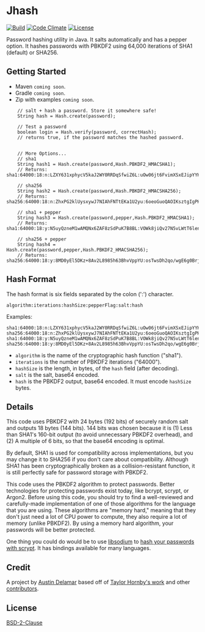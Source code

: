 # Jhash

[![Build](https://travis-ci.org/amdelamar/jhash.svg?branch=master)](https://travis-ci.org/amdelamar/jhash)
[![Code Climate](https://codeclimate.com/github/amdelamar/jhash/badges/gpa.svg)](https://codeclimate.com/github/amdelamar/jhash)
[![License](https://img.shields.io/:license-BSD2-blue.svg)](https://github.com/amdelamar/jhash/blob/master/LICENSE)

Password hashing utility in Java. It salts automatically and has a pepper option. It hashes passwords with PBKDF2 using 64,000 iterations of SHA1 (default) or SHA256.


## Getting Started

* Maven `coming soon`.
* Gradle `coming soon`.
* Zip with examples `coming soon`.


```
	// salt + hash a password. Store it somewhere safe!
	String hash = Hash.create(password);
	
	// Test a password
	boolean login = Hash.verify(password, correctHash);
	// returns true, if the password matches the hashed password.
	

	// More Options...
	// sha1
	String hash1 = Hash.create(password,Hash.PBKDF2_HMACSHA1);
	// Returns: sha1:64000:18:n:LZXY631xphycV5kaJ2WY0RRDqSfwiZ6L:uOw06jt6FvimXSxEJipYYHsQ
	
	// sha256
	String hash2 = Hash.create(password,Hash.PBKDF2_HMACSHA256);
	// Returns: sha256:64000:18:n:ZhxPG2klUysxywJ7NIAhFNTtEKa1U2yu:6oeoGuoQAOIKsztgIgPHTC4/
	
	// sha1 + pepper
	String hash3 = Hash.create(password,pepper,Hash.PBKDF2_HMACSHA1);
	// Returns: sha1:64000:18:y:N5uyQzneM1wAMQNx6ZAF8zSdPuK7B8BL:VOWk8jiQv27N5vLWtT6leniL
	
	// sha256 + pepper
	String hash4 = Hash.create(password,pepper,Hash.PBKDF2_HMACSHA256);
	// Returns: sha256:64000:18:y:8MD0yEl5DKz+8Av2L8985h63BhvVppYU:osTwsDh2qo/wgE6g0BrjdeFt

```


## Hash Format

The hash format is six fields separated by the colon (':') character.

```
algorithm:iterations:hashSize:pepperFlag:salt:hash
```

Examples:

```
sha1:64000:18:n:LZXY631xphycV5kaJ2WY0RRDqSfwiZ6L:uOw06jt6FvimXSxEJipYYHsQ
sha256:64000:18:n:ZhxPG2klUysxywJ7NIAhFNTtEKa1U2yu:6oeoGuoQAOIKsztgIgPHTC4/
sha1:64000:18:y:N5uyQzneM1wAMQNx6ZAF8zSdPuK7B8BL:VOWk8jiQv27N5vLWtT6leniL
sha256:64000:18:y:8MD0yEl5DKz+8Av2L8985h63BhvVppYU:osTwsDh2qo/wgE6g0BrjdeFt
```

- `algorithm` is the name of the cryptographic hash function ("sha1").
- `iterations` is the number of PBKDF2 iterations ("64000").
- `hashSize` is the length, in bytes, of the `hash` field (after decoding).
- `salt` is the salt, base64 encoded.
- `hash` is the PBKDF2 output, base64 encoded. It must encode `hashSize` bytes.


## Details

This code uses PBKDF2 with 24 bytes (192 bits) of securely random salt and outputs 18 bytes (144 bits).  144 bits was chosen because it is (1) Less than SHA1's 160-bit output (to avoid unnecessary PBKDF2 overhead), and (2) A multiple of 6 bits, so that the base64 encoding is optimal.

By default, SHA1 is used for compatibility across implementations, but you may change it to SHA256 if you don't care about compatibility. Although SHA1 has been cryptographically broken as a collision-resistant function, it is still perfectly safe for password storage with PBKDF2.

This code uses the PBKDF2 algorithm to protect passwords. Better technologies for protecting passwords exist today, like bcrypt, scrypt, or Argon2. Before using this code, you should try to find a well-reviewed and carefully-made implementation of one of those algorithms for the language that you are using. These algorithms are "memory hard," meaning that they don't just need a lot of CPU power to compute, they also require a lot of memory (unlike PBKDF2). By using a memory hard algorithm, your passwords will be better protected.

One thing you could do would be to use [libsodium](https://github.com/jedisct1/libsodium) to [hash your passwords with scrypt](https://download.libsodium.org/doc/password_hashing/index.html). It has bindings available for many languages.


## Credit

A project by [Austin Delamar](https://github.com/amdelamar) based off of [Taylor Hornby's work](https://github.com/defuse/password-hashing) and other [contributors](https://github.com/amdelamar/jhash/graphs/contributors).


## License

[BSD-2-Clause](https://github.com/amdelamar/jhash/blob/master/LICENSE)

